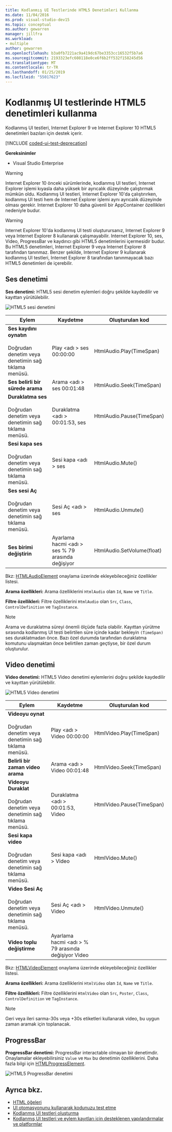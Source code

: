 ```yaml
---
title: Kodlanmış UI Testlerinde HTML5 Denetimleri Kullanma
ms.date: 11/04/2016
ms.prod: visual-studio-dev15
ms.topic: conceptual
ms.author: gewarren
manager: jillfra
ms.workload:
- multiple
author: gewarren
ms.openlocfilehash: b3a0fb7221ac9a419dc67be3353cc16532f5b7a6
ms.sourcegitcommit: 2193323efc608118e0ce6f6b2ff532f158245d56
ms.translationtype: MT
ms.contentlocale: tr-TR
ms.lasthandoff: 01/25/2019
ms.locfileid: "55017623"
---
```

# <a name="using-html5-controls-in-coded-ui-tests"></a>Kodlanmış UI testlerinde HTML5 denetimleri kullanma

Kodlanmış UI testleri, Internet Explorer 9 ve Internet Explorer 10 HTML5 denetimleri bazıları için destek içerir.

[!INCLUDE [coded-ui-test-deprecation](includes/coded-ui-test-deprecation.md)]

 **Gereksinimler**

-   Visual Studio Enterprise

> [!WARNING]
> Internet Explorer 10 önceki sürümlerinde, kodlanmış UI testleri, Internet Explorer işlemi kıyasla daha yüksek bir ayrıcalık düzeyinde çalıştırmak mümkün oldu. Kodlanmış UI testleri, Internet Explorer 10'da çalıştırırken, kodlanmış UI testi hem de Internet Explorer işlemi aynı ayrıcalık düzeyinde olması gerekir. Internet Explorer 10 daha güvenli bir AppContainer özellikleri nedeniyle budur.

> [!WARNING]
> Internet Explorer 10'da kodlanmış UI testi oluşturursanız, Internet Explorer 9 veya Internet Explorer 8 kullanarak çalışmayabilir. Internet Explorer 10, ses, Video, ProgressBar ve kaydırıcı gibi HTML5 denetimlerini içermesidir budur. Bu HTML5 denetimleri, Internet Explorer 9 veya Internet Explorer 8 tarafından tanınmaz. Benzer şekilde, Internet Explorer 9 kullanarak kodlanmış UI testleri, Internet Explorer 8 tarafından tanınmayacak bazı HTML5 denetimleri de içerebilir.

## <a name="audio-control"></a>Ses denetimi

**Ses denetimi:** HTML5 sesi denetim eylemleri doğru şekilde kaydedilir ve kayıttan yürütülebilir.

![HTML5 sesi denetimi](../test/media/codedui_html5_audio.png)

|Eylem|Kaydetme|Oluşturulan kod|
|-|---------------|-|
|**Ses kaydını oynatın**<br /><br /> Doğrudan denetim veya denetimin sağ tıklama menüsü.|Play \<adı > ses 00:00:00|HtmlAudio.Play(TimeSpan)|
|**Ses belirli bir sürede arama**|Arama \<adı > ses 00:01:48|HtmlAudio.Seek(TimeSpan)|
|**Duraklatma ses**<br /><br /> Doğrudan denetim veya denetimin sağ tıklama menüsü.|Duraklatma \<adı > 00:01:53, ses|HtmlAudio.Pause(TimeSpan)|
|**Sesi kapa ses**<br /><br /> Doğrudan denetim veya denetimin sağ tıklama menüsü.|Sesi kapa \<adı > ses|HtmlAudio.Mute()|
|**Ses sesi Aç**<br /><br /> Doğrudan denetim veya denetimin sağ tıklama menüsü.|Sesi Aç \<adı > ses|HtmlAudio.Unmute()|
|**Ses birimi değiştirin**|Ayarlama hacmi \<adı > ses % 79 arasında değişiyor|HtmlAudio.SetVolume(float)|

Bkz: [HTMLAudioElement](https://developer.mozilla.org/docs/Web/API/HTMLAudioElement) onaylama üzerinde ekleyebileceğiniz özellikler listesi.

 **Arama özellikleri:** Arama özelliklerini `HtmlAudio` olan `Id`, `Name` ve `Title`.

 **Filtre özellikleri:** Filtre özelliklerini `HtmlAudio` olan `Src`, `Class`, `ControlDefinition` ve `TagInstance`.

> [!NOTE]
> Arama ve duraklatma süreyi önemli ölçüde fazla olabilir. Kayıttan yürütme sırasında kodlanmış UI testi belirtilen süre içinde kadar bekleyin `(TimeSpan)` ses duraklatmadan önce. Bazı özel durumda tarafından duraklatma komutunu ulaşmaktan önce belirtilen zaman geçtiyse, bir özel durum oluşturulur.


## <a name="video-control"></a>Video denetimi
 **Video denetimi:** HTML5 Video denetimi eylemlerini doğru şekilde kaydedilir ve kayıttan yürütülebilir.

 ![HTML5 Video denetimi](../test/media/codedui_html5_video.png)

|Eylem|Kaydetme|Oluşturulan kod|
|-|---------------|-|
|**Videoyu oynat**<br /><br /> Doğrudan denetim veya denetimin sağ tıklama menüsü.|Play \<adı > Video 00:00:00|HtmlVideo.Play(TimeSpan)|
|**Belirli bir zaman video arama**|Arama \<adı > Video 00:01:48|HtmlVideo.Seek(TimeSpan)|
|**Videoyu Duraklat**<br /><br /> Doğrudan denetim veya denetimin sağ tıklama menüsü.|Duraklatma \<adı > 00:01:53, Video|HtmlVideo.Pause(TimeSpan)|
|**Sesi kapa video**<br /><br /> Doğrudan denetim veya denetimin sağ tıklama menüsü.|Sesi kapa \<adı > Video|HtmlVideo.Mute()|
|**Video Sesi Aç**<br /><br /> Doğrudan denetim veya denetimin sağ tıklama menüsü.|Sesi Aç \<adı > Video|HtmlVideo.Unmute()|
|**Video toplu değiştirme**|Ayarlama hacmi \<adı > % 79 arasında değişiyor Video||

Bkz: [HTMLVideoElement](https://developer.mozilla.org/docs/Web/HTML/Element/video) onaylama üzerinde ekleyebileceğiniz özellikler listesi.

 **Arama özellikleri:** Arama özelliklerini `HtmlVideo` olan `Id`, `Name` ve `Title`.

 **Filtre özellikleri:** Filtre özelliklerini `HtmlVideo` olan `Src`, `Poster`, `Class`, `ControlDefinition` ve `TagInstance`.

> [!NOTE]
> Geri veya ileri sarma-30s veya +30s etiketleri kullanarak video, bu uygun zaman aramak için toplanacak.

## <a name="progressbar"></a>ProgressBar
 **ProgressBar denetimi:** ProgressBar interactable olmayan bir denetimdir. Onaylamalar ekleyebilirsiniz `Value` ve `Max` bu denetimin özelliklerini. Daha fazla bilgi için [HTMLProgressElement](https://developer.mozilla.org/en-US/docs/Web/HTML/Element/progress).

 ![HTML5 ProgressBar denetimi](../test/media/codedui_html5_progressbar.png)

## <a name="see-also"></a>Ayrıca bkz.

- [HTML öğeleri](https://developer.mozilla.org/docs/Web/HTML/Element)
- [UI otomasyonunu kullanarak kodunuzu test etme](../test/use-ui-automation-to-test-your-code.md)
- [Kodlanmış UI testleri oluşturma](../test/use-ui-automation-to-test-your-code.md)
- [Kodlanmış UI testleri ve eylem kayıtları için desteklenen yapılandırmalar ve platformlar](../test/supported-configurations-and-platforms-for-coded-ui-tests-and-action-recordings.md)

